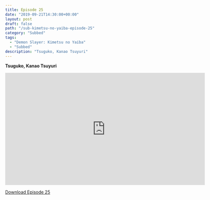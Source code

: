 ```yaml
---
title: Episode 25
date: "2019-09-21T14:30:00+00:00"
layout: post
draft: false
path: "/sub-kimetsu-no-yaiba-episode-25"
category: "Subbed"
tags:
  - "Demon Slayer: Kimetsu no Yaiba"
  - "Subbed"
description: "Tsuguko, Kanao Tsuyuri"
---
```


**Tsuguko, Kanao Tsuyuri**

<iframe width="640" height="360" src="https://www.rapidvid.to/e/G787KSGKWH" frameborder="0" marginwidth=0 marginheight=0 scrolling=no allowfullscreen></iframe>

<a href="http://ouo.io/qs/eCodkFEQ?s=https://www.rapidvid.to/d/G787KSGKWH">Download Episode 25</a>
